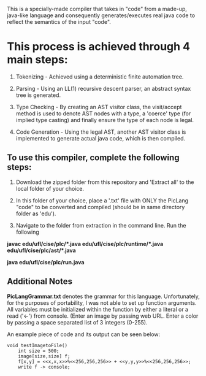 This is a specially-made compiler that takes in "code" from a made-up, java-like language 
and consequently generates/executes real java code to reflect the semantics of the input "code".

This process is achieved through 4 main steps:
==============================================

1. Tokenizing - Achieved using a deterministic finite automation tree.

2. Parsing - Using an LL(1) recursive descent parser, an abstract syntax tree is generated.

3. Type Checking - By creating an AST visitor class, the visit/accept method is used to denote AST nodes with a type, a 'coerce' type (for implied type casting) and finally ensure the type of each node is legal.

4. Code Generation - Using the legal AST, another AST visitor class is implemented to generate actual java code, which is then compiled.

To use this compiler, complete the following steps:
---------------------------------------------------

1. Download the zipped folder from this repository and 'Extract all' to the local folder of your choice. 

2. In this folder of your choice, place a '.txt' file with ONLY the PicLang "code" to be converted and compiled (should be in same directory folder as 'edu').

3. Navigate to the folder from extraction in the command line. Run the following 

**javac edu/ufl/cise/plc/\*.java edu/ufl/cise/plc/runtime/\*.java edu/ufl/cise/plc/ast/\*.java**

**java edu/ufl/cise/plc/run.java**

Additional Notes
----------------

**PicLangGrammar.txt** denotes the grammar for this language. Unfortunately, for the purposes of portability, I was not able to set up function arguments. All variables must be initialized within the function by either a literal or a read ('<-') from console. (Enter an image by passing web URL. Enter a color by passing a space separated list of 3 integers (0-255).


An example piece of code and its output can be seen below:

```
void testImagetoFile()
	int size = 500;
	image[size,size] f;
	f[x,y] = <<x,x,x>>%<<256,256,256>> + <<y,y,y>>%<<256,256,256>>;
   	write f -> console;
```

